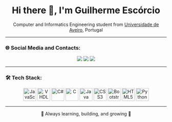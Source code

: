 <h1 align="center">Hi there 👋, I'm Guilherme Escórcio</h1>
<p align="center">Computer and Informatics Engineering student from <a href="https://www.ua.pt">Universidade de Aveiro</a>, Portugal</p>

---

### 🌐 Social Media and Contacts:
<p align="center">
  <a href="https://instagram.com/gui.escorcio"><img src="https://img.shields.io/badge/-Instagram-E4405F?style=flat-square&logo=instagram&logoColor=white"/></a>
  <a href="mailto:guilherme.escorcio@icloud.com"><img src="https://img.shields.io/badge/-Email-D14836?style=flat-square&logo=gmail&logoColor=white"/></a>
  <a href="https://discord.com/users/YOUR_ID_HERE"><img src="https://img.shields.io/badge/-Discord-5865F2?style=flat-square&logo=discord&logoColor=white"/></a>
</p>

---

### 🛠️ Tech Stack:
<p align="center">
  <img src="https://static.vecteezy.com/system/resources/previews/027/127/463/non_2x/javascript-logo-javascript-icon-transparent-free-png.png" height="40" alt="JavaScript" />
  <img src="https://avatars.githubusercontent.com/u/21169439?s=280&v=4" height="40" alt="VHDL" />
  <img src="https://cdn.jsdelivr.net/gh/devicons/devicon/icons/csharp/csharp-original.svg" height="40" alt="C#" />
  <img src="https://cdn.jsdelivr.net/gh/devicons/devicon/icons/c/c-original.svg" height="40" alt="C" />
  <img src="https://cdn.jsdelivr.net/gh/devicons/devicon/icons/java/java-original.svg" height="40" alt="Java" />
  <img src="https://cdn.jsdelivr.net/gh/devicons/devicon/icons/css3/css3-original.svg" height="40" alt="CSS3" />
  <img src="https://cdn.jsdelivr.net/gh/devicons/devicon/icons/bootstrap/bootstrap-original.svg" height="40" alt="Bootstrap" />
  <img src="https://cdn.jsdelivr.net/gh/devicons/devicon/icons/html5/html5-original.svg" height="40" alt="HTML5" />
  <img src="https://cdn.jsdelivr.net/gh/devicons/devicon/icons/python/python-original.svg" height="40" alt="Python" />
</p>

---

<p align="center">🧠 Always learning, building, and growing 🚀</p>

